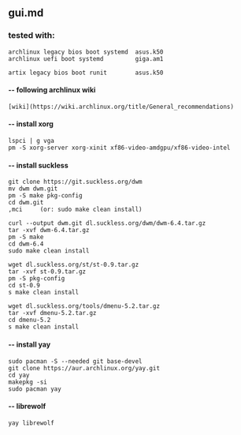 ## gui.md

### tested with:
    
    archlinux legacy bios boot systemd  asus.k50
    archlinux uefi boot systemd         giga.am1

    artix legacy bios boot runit        asus.k50



#### -- following archlinux wiki

    [wiki](https://wiki.archlinux.org/title/General_recommendations)



#### -- install xorg

    lspci | g vga
    pm -S xorg-server xorg-xinit xf86-video-amdgpu/xf86-video-intel



#### -- install suckless

    git clone https://git.suckless.org/dwm
    mv dwm dwm.git
    pm -S make pkg-config 
    cd dwm.git
    ,mci     (or: sudo make clean install)
     
    curl --output dwm.git dl.suckless.org/dwm/dwm-6.4.tar.gz
    tar -xvf dwm-6.4.tar.gz
    pm -S make
    cd dwm-6.4
    sudo make clean install

    wget dl.suckless.org/st/st-0.9.tar.gz
    tar -xvf st-0.9.tar.gz
    pm -S pkg-config
    cd st-0.9
    s make clean install

    wget dl.suckless.org/tools/dmenu-5.2.tar.gz
    tar -xvf dmenu-5.2.tar.gz
    cd dmenu-5.2
    s make clean install



#### -- install yay

    sudo pacman -S --needed git base-devel
    git clone https://aur.archlinux.org/yay.git
    cd yay
    makepkg -si
    sudo pacman yay



#### -- librewolf

    yay librewolf


